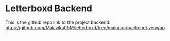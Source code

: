 # Letterboxd Backend
This is the github repo link to the project backend: https://github.com/Malavika05M/letterboxd/tree/main/src/backend/.venv/api
